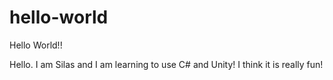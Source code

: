 # hello-world
Hello World!!


Hello. I am Silas and I am learning to use C# and Unity! I think it is really fun!

